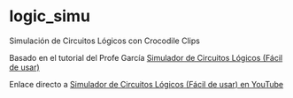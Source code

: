 # logic_simu
Simulación de Circuitos Lógicos con Crocodile Clips

Basado en el tutorial del Profe García [Simulador de Circuitos Lógicos (Fácil de usar)](http://elprofegarcia.com/?p=320)

Enlace directo a [Simulador de Circuitos Lógicos (Fácil de usar) en YouTube](https://youtu.be/RbxQmgl9MG4)
